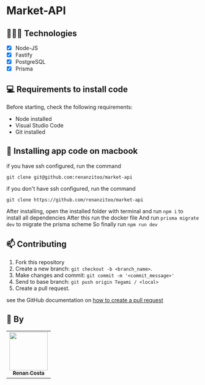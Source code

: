 # Market-API


## 👩🏾‍💻 Technologies
- [x] Node-JS
- [x] Fastify
- [x] PostgreSQL
- [x] Prisma

## 💻 Requirements to install code

Before starting, check the following requirements:
* Node installed
* Visual Studio Code
* Git installed

## 🚀 Installing app code on macbook

if you have ssh configured, run the command
```
git clone git@github.com:renanzitoo/market-api
```
if you don't have ssh configured, run the command
```
git clone https://github.com/renanzitoo/market-api
```

After installing, open the installed folder with terminal and run `npm i` to install all dependencies
After this run the docker file
And run `prisma migrate dev` to migrate the prisma scheme
So finally run `npm run dev`


## 📫 Contributing
1. Fork this repository
2. Create a new branch: `git checkout -b <branch_name>`.
3. Make changes and commit: `git commit -m '<commit_message>'`
4. Send to base branch: `git push origin Tegami / <local>`
5. Create a pull request.

see the GitHub documentation on [how to create a pull request](https://help.github.com/en/github/collaborating-with-issues-and-pull-requests/creating-a-pull-request)


## 🤝 By

<table>
  <tr>
    <td align="center">
      <a href="https://github.com/renanzitoo">
        <img src="https://avatars.githubusercontent.com/u/91814882?v=4" width="100px;"/><br>
        <sub>
          <b>Renan Costa</b>
        </sub>
      </a>
    </td>
  </tr>
</table>
